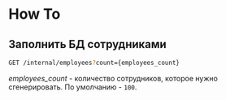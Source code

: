 # How To
## Заполнить БД сотрудниками

```bash
GET /internal/employees?count={employees_count}
```

*employees_count* - количество сотрудников, которое нужно сгенерировать. По умолчанию - `100`.
